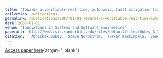 ```yaml
---
title: "Towards a verifiable real-time, autonomic, fault mitigation framework for large scale real-time systems"
collection: publications
permalink: /publications/2007-01-01-Towards-a-verifiable-real-time-autonomic-fault-mitigation-framework-for-large-scale-real-time-systems
date: 2007-01-01
venue: 'Innovations in Systems and Software Engineering'
paperurl: 'http://www.isis.vanderbilt.edu/sites/default/files/Dubey_A_1_24_2007_Towards_a_.pdf'
citation: ' Abhishek Dubey,  Steve Nordstrom,  Turker Keskinpala,  Sandeep Neema,  Ted Bapty,  Gabor Karsai, &quot;Towards a verifiable real-time, autonomic, fault mitigation framework for large scale real-time systems.&quot; Innovations in Systems and Software Engineering, 2007.'
---
```

[Access paper here](http://www.isis.vanderbilt.edu/sites/default/files/Dubey_A_1_24_2007_Towards_a_.pdf){:target="_blank"}
